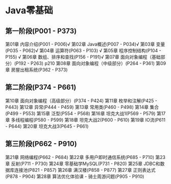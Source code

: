 <!--
 * @Author: Marrido
 * @Date: 2022-02-10 22:50:43
 * @LastEditTime: 2022-02-20 23:36:55
 * @LastEditors: Marrido
 * @Description: Java零基础
 * @FilePath: \JavaBase\Java零基础.md
 * Copyright (c) 2022 by Marrido, All Rights Reserved.
-->
# Java零基础



## 第一阶段(P001 - P373)
第01章 内容介绍(P001 - P006)√
第02章 Java概述(P007 - P034)√
第03章 变量(P035 - P062)√
第04章 运算符(P063 - P103) √
第05章 程序控制结构(P104 - P155)   √
第06章 数组、排序和查找(P156 - P191)√
第07章 面向对象编程（基础部分）(P192 - P263) p210
第08章 面向对象编程（中级部分）(P264 - P361)
第09章 房屋出租系统(P362 - P373)
## 第二阶段(P374 - P661)
第10章 面向对象编程（高级部分）(P374 - P424)
第11章 枚举和注解(P425 - P443)
第12章 异常(P444 - P459)
第13章 常用类(P460 - P498)
第14章 集合(P499 - P553)
第15章 泛型(P554 - P568)
第16章 坦克大战1(P569 - P579)
第17章 多线程编程(P580 - P599)
第18章 坦克大战2(P600 - P610)
第19章 IO流(P611 - P644)
第20章 坦克大战3(P645 - P661)

## 第三阶段(P662 - P910)
第21章 网络编程(P662 - P684)
第22章 多用户即时通信系统(P685 - P710)
第23章 反射(P711 - P730)
第24章 零基础学MySQL(P731 - P820)
第25章 JDBC和数据库连接池(P821 - P857)
第26章 满汉楼(P858 - P877)
第27章 正则表达式(P878 - P904)
第28章 算法优化体验课 - 骑士周游问题(P905 - P910)